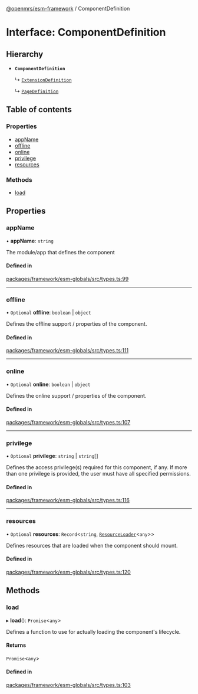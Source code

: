 [@openmrs/esm-framework](../API.md) / ComponentDefinition

# Interface: ComponentDefinition

## Hierarchy

- **`ComponentDefinition`**

  ↳ [`ExtensionDefinition`](ExtensionDefinition.md)

  ↳ [`PageDefinition`](PageDefinition.md)

## Table of contents

### Properties

- [appName](ComponentDefinition.md#appname)
- [offline](ComponentDefinition.md#offline)
- [online](ComponentDefinition.md#online)
- [privilege](ComponentDefinition.md#privilege)
- [resources](ComponentDefinition.md#resources)

### Methods

- [load](ComponentDefinition.md#load)

## Properties

### appName

• **appName**: `string`

The module/app that defines the component

#### Defined in

[packages/framework/esm-globals/src/types.ts:99](https://github.com/openmrs/openmrs-esm-core/blob/main/packages/framework/esm-globals/src/types.ts#L99)

___

### offline

• `Optional` **offline**: `boolean` \| `object`

Defines the offline support / properties of the component.

#### Defined in

[packages/framework/esm-globals/src/types.ts:111](https://github.com/openmrs/openmrs-esm-core/blob/main/packages/framework/esm-globals/src/types.ts#L111)

___

### online

• `Optional` **online**: `boolean` \| `object`

Defines the online support / properties of the component.

#### Defined in

[packages/framework/esm-globals/src/types.ts:107](https://github.com/openmrs/openmrs-esm-core/blob/main/packages/framework/esm-globals/src/types.ts#L107)

___

### privilege

• `Optional` **privilege**: `string` \| `string`[]

Defines the access privilege(s) required for this component, if any.
If more than one privilege is provided, the user must have all specified permissions.

#### Defined in

[packages/framework/esm-globals/src/types.ts:116](https://github.com/openmrs/openmrs-esm-core/blob/main/packages/framework/esm-globals/src/types.ts#L116)

___

### resources

• `Optional` **resources**: `Record`<`string`, [`ResourceLoader`](ResourceLoader.md)<`any`\>\>

Defines resources that are loaded when the component should mount.

#### Defined in

[packages/framework/esm-globals/src/types.ts:120](https://github.com/openmrs/openmrs-esm-core/blob/main/packages/framework/esm-globals/src/types.ts#L120)

## Methods

### load

▸ **load**(): `Promise`<`any`\>

Defines a function to use for actually loading the component's lifecycle.

#### Returns

`Promise`<`any`\>

#### Defined in

[packages/framework/esm-globals/src/types.ts:103](https://github.com/openmrs/openmrs-esm-core/blob/main/packages/framework/esm-globals/src/types.ts#L103)
